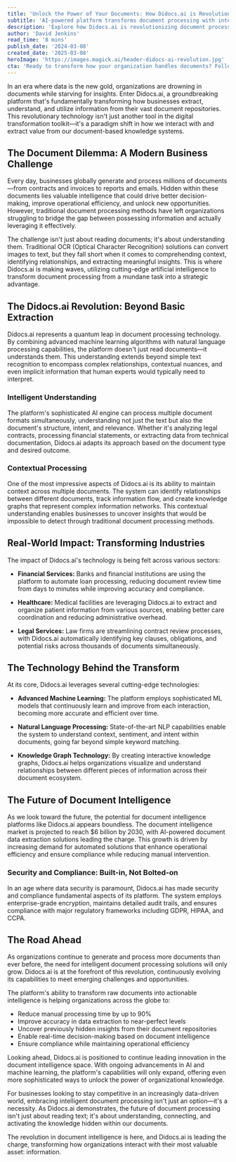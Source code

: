 ```yaml
---
title: 'Unlock the Power of Your Documents: How Didocs.ai is Revolutionizing Knowledge Extraction'
subtitle: 'AI-powered platform transforms document processing with intelligent knowledge extraction'
description: 'Explore how Didocs.ai is revolutionizing document processing with AI-powered knowledge extraction, helping organizations unlock valuable insights from their vast document repositories. Learn about the platform's intelligent understanding capabilities, real-world applications across industries, and its impact on the future of document intelligence.'
author: 'David Jenkins'
read_time: '8 mins'
publish_date: '2024-03-08'
created_date: '2025-03-08'
heroImage: 'https://images.magick.ai/header-didocs-ai-revolution.jpg'
cta: 'Ready to transform how your organization handles documents? Follow us on LinkedIn to stay updated on the latest innovations in document intelligence and learn how Didocs.ai can revolutionize your document processing workflow.'
---
```


In an era where data is the new gold, organizations are drowning in documents while starving for insights. Enter Didocs.ai, a groundbreaking platform that's fundamentally transforming how businesses extract, understand, and utilize information from their vast document repositories. This revolutionary technology isn't just another tool in the digital transformation toolkit—it's a paradigm shift in how we interact with and extract value from our document-based knowledge systems.

## The Document Dilemma: A Modern Business Challenge

Every day, businesses globally generate and process millions of documents—from contracts and invoices to reports and emails. Hidden within these documents lies valuable intelligence that could drive better decision-making, improve operational efficiency, and unlock new opportunities. However, traditional document processing methods have left organizations struggling to bridge the gap between possessing information and actually leveraging it effectively.

The challenge isn't just about reading documents; it's about understanding them. Traditional OCR (Optical Character Recognition) solutions can convert images to text, but they fall short when it comes to comprehending context, identifying relationships, and extracting meaningful insights. This is where Didocs.ai is making waves, utilizing cutting-edge artificial intelligence to transform document processing from a mundane task into a strategic advantage.

## The Didocs.ai Revolution: Beyond Basic Extraction

Didocs.ai represents a quantum leap in document processing technology. By combining advanced machine learning algorithms with natural language processing capabilities, the platform doesn't just read documents—it understands them. This understanding extends beyond simple text recognition to encompass complex relationships, contextual nuances, and even implicit information that human experts would typically need to interpret.

### Intelligent Understanding

The platform's sophisticated AI engine can process multiple document formats simultaneously, understanding not just the text but also the document's structure, intent, and relevance. Whether it's analyzing legal contracts, processing financial statements, or extracting data from technical documentation, Didocs.ai adapts its approach based on the document type and desired outcome.

### Contextual Processing

One of the most impressive aspects of Didocs.ai is its ability to maintain context across multiple documents. The system can identify relationships between different documents, track information flow, and create knowledge graphs that represent complex information networks. This contextual understanding enables businesses to uncover insights that would be impossible to detect through traditional document processing methods.

## Real-World Impact: Transforming Industries

The impact of Didocs.ai's technology is being felt across various sectors:

- **Financial Services:** Banks and financial institutions are using the platform to automate loan processing, reducing document review time from days to minutes while improving accuracy and compliance.

- **Healthcare:** Medical facilities are leveraging Didocs.ai to extract and organize patient information from various sources, enabling better care coordination and reducing administrative overhead.

- **Legal Services:** Law firms are streamlining contract review processes, with Didocs.ai automatically identifying key clauses, obligations, and potential risks across thousands of documents simultaneously.

## The Technology Behind the Transform

At its core, Didocs.ai leverages several cutting-edge technologies:

- **Advanced Machine Learning:** The platform employs sophisticated ML models that continuously learn and improve from each interaction, becoming more accurate and efficient over time.

- **Natural Language Processing:** State-of-the-art NLP capabilities enable the system to understand context, sentiment, and intent within documents, going far beyond simple keyword matching.

- **Knowledge Graph Technology:** By creating interactive knowledge graphs, Didocs.ai helps organizations visualize and understand relationships between different pieces of information across their document ecosystem.

## The Future of Document Intelligence

As we look toward the future, the potential for document intelligence platforms like Didocs.ai appears boundless. The document intelligence market is projected to reach $6 billion by 2030, with AI-powered document data extraction solutions leading the charge. This growth is driven by increasing demand for automated solutions that enhance operational efficiency and ensure compliance while reducing manual intervention.

### Security and Compliance: Built-in, Not Bolted-on

In an age where data security is paramount, Didocs.ai has made security and compliance fundamental aspects of its platform. The system employs enterprise-grade encryption, maintains detailed audit trails, and ensures compliance with major regulatory frameworks including GDPR, HIPAA, and CCPA.

## The Road Ahead

As organizations continue to generate and process more documents than ever before, the need for intelligent document processing solutions will only grow. Didocs.ai is at the forefront of this revolution, continuously evolving its capabilities to meet emerging challenges and opportunities.

The platform's ability to transform raw documents into actionable intelligence is helping organizations across the globe to:

- Reduce manual processing time by up to 90%
- Improve accuracy in data extraction to near-perfect levels
- Uncover previously hidden insights from their document repositories
- Enable real-time decision-making based on document intelligence
- Ensure compliance while maintaining operational efficiency

Looking ahead, Didocs.ai is positioned to continue leading innovation in the document intelligence space. With ongoing advancements in AI and machine learning, the platform's capabilities will only expand, offering even more sophisticated ways to unlock the power of organizational knowledge.

For businesses looking to stay competitive in an increasingly data-driven world, embracing intelligent document processing isn't just an option—it's a necessity. As Didocs.ai demonstrates, the future of document processing isn't just about reading text; it's about understanding, connecting, and activating the knowledge hidden within our documents.

The revolution in document intelligence is here, and Didocs.ai is leading the charge, transforming how organizations interact with their most valuable asset: information.
